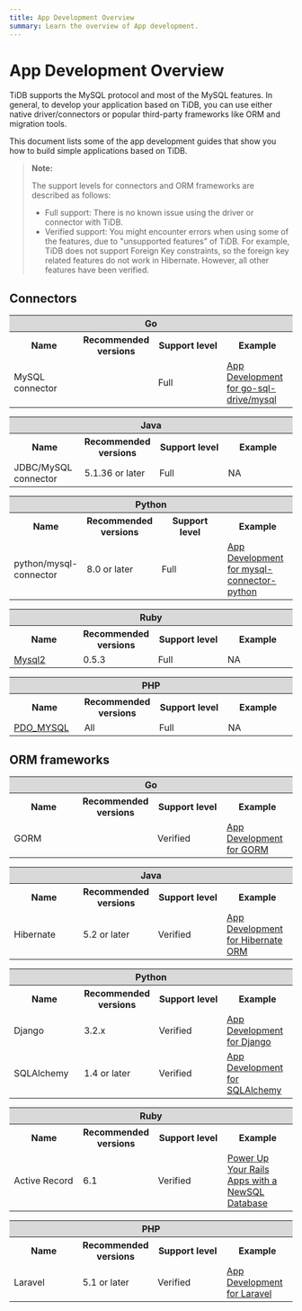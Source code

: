 ```yaml
---
title: App Development Overview
summary: Learn the overview of App development.
---
```


# App Development Overview

TiDB supports the MySQL protocol and most of the MySQL features. In general, to develop your application based on TiDB, you can use either native driver/connectors or popular third-party frameworks like ORM and migration tools.

This document lists some of the app development guides that show you how to build simple applications based on TiDB.

> **Note:**
>
> The support levels for connectors and ORM frameworks are described as follows:
>
> - Full support: There is no known issue using the driver or connector with TiDB.
> - Verified support: You might encounter errors when using some of the features, due to "unsupported features" of TiDB. For example, TiDB does not support Foreign Key constraints, so the foreign key related features do not work in Hibernate. However, all other features have been verified.

## Connectors

<table style="display: table; width: 100%;">
  <col width="25%" />
  <col width="25%" />
  <col width="25%" />
  <col width="25%" />
  <tr>
    <th colspan="4" bgcolor="#d9d9d9" align="center">Go</th>
  </tr>
  <tr>
    <th>Name</th>
    <th>Recommended versions</th>
    <th>Support level</th>
    <th>Example</th>
  </tr>
  <tr>
    <td>MySQL connector</td>
    <td></td>
    <td>Full</td>
    <td><a href="https://docs.pingcap.com/appdev/dev/for-go-sql-driver-mysql">App Development for go-sql-drive/mysql</a></td>
  </tr>
</table>

<table style="display: table; width: 100%;">
  <col width="25%" />
  <col width="25%" />
  <col width="25%" />
  <col width="25%" />
  <tr>
    <th colspan="4" bgcolor="#d9d9d9" align="center">Java</th>
  </tr>
  <tr>
    <th>Name</th>
    <th>Recommended versions</th>
    <th>Support level</th>
    <th>Example</th>
  </tr>
  <tr>
    <td>JDBC/MySQL connector</td>
    <td>5.1.36 or later</td>
    <td>Full</td>
    <td>NA</td>
  </tr>
</table>

<table style="display: table; width: 100%;">
  <col width="25%" />
  <col width="25%" />
  <col width="25%" />
  <col width="25%" />
  <tr>
    <th colspan="4" bgcolor="#d9d9d9" align="center">Python</th>
  </tr>
  <tr>
    <th>Name</th>
    <th>Recommended versions</th>
    <th>Support level</th>
    <th>Example</th>
  </tr>
  <tr>
    <td>python/mysql-connector</td>
    <td>8.0 or later</td>
    <td>Full</td>
    <td><a href="https://docs.pingcap.com/appdev/dev/for-python-mysql-connector">App Development for mysql-connector-python</a></td>
  </tr>
</table>

<table style="display: table; width: 100%;">
  <col width="25%" />
  <col width="25%" />
  <col width="25%" />
  <col width="25%" />
  <tr>
    <th colspan="4" bgcolor="#d9d9d9" align="center">Ruby</th>
  </tr>
  <tr>
    <th>Name</th>
    <th>Recommended versions</th>
    <th>Support level</th>
    <th>Example</th>
  </tr>
  <tr>
    <td><a href="https://github.com/brianmario/mysql2">Mysql2</a></td>
    <td>0.5.3</td>
    <td>Full</td>
    <td>NA</td>
  </tr>
</table>

<table style="display: table; width: 100%;">
  <col width="25%" />
  <col width="25%" />
  <col width="25%" />
  <col width="25%" />
  <tr>
    <th colspan="4" bgcolor="#d9d9d9" align="center">PHP</th>
  </tr>
  <tr>
    <th>Name</th>
    <th>Recommended versions</th>
    <th>Support level</th>
    <th>Example</th>
  </tr>
  <tr>
    <td><a href="https://www.php.net/manual/en/ref.pdo-mysql.php">PDO_MYSQL</a></td>
    <td>All</td>
    <td>Full</td>
    <td>NA</td>
  </tr>
</table>

## ORM frameworks

<table style="display: table; width: 100%;">
  <col width="25%" />
  <col width="25%" />
  <col width="25%" />
  <col width="25%" />
  <tr>
    <th colspan="4" bgcolor="#d9d9d9" align="center">Go</th>
  </tr>
  <tr>
    <th>Name</th>
    <th>Recommended versions</th>
    <th>Support level</th>
    <th>Example</th>
  </tr>
  <tr>
    <td>GORM</td>
    <td></td>
    <td>Verified</td>
    <td><a href="https://docs.pingcap.com/appdev/dev/for-gorm">App Development for GORM</a></td>
  </tr>
</table>

<table style="display: table; width: 100%;">
  <col width="25%" />
  <col width="25%" />
  <col width="25%" />
  <col width="25%" />
  <tr>
    <th colspan="4" bgcolor="#d9d9d9" align="center">Java</th>
  </tr>
  <tr>
    <th>Name</th>
    <th>Recommended versions</th>
    <th>Support level</th>
    <th>Example</th>
  </tr>
  <tr>
    <td>Hibernate</td>
    <td>5.2 or later</td>
    <td>Verified</td>
    <td><a href="https://docs.pingcap.com/appdev/dev/for-hibernate-orm">App Development for Hibernate ORM</a></td>
  </tr>
</table>

<table style="display: table; width: 100%;">
  <col width="25%" />
  <col width="25%" />
  <col width="25%" />
  <col width="25%" />
  <tr>
    <th colspan="4" bgcolor="#d9d9d9" align="center">Python</th>
  </tr>
  <tr>
    <th>Name</th>
    <th>Recommended versions</th>
    <th>Support level</th>
    <th>Example</th>
  </tr>
  <tr>
    <td>Django</td>
    <td>3.2.x</td>
    <td>Verified</td>
    <td><a href="https://docs.pingcap.com/appdev/dev/for-django">App Development for Django</a></td>
  </tr>
  <tr>
    <td>SQLAlchemy</td>
    <td>1.4 or later</td>
    <td>Verified</td>
    <td><a href="https://docs.pingcap.com/appdev/dev/for-sqlalchemy">App Development for SQLAlchemy</a></td>
  </tr>
</table>

<table style="display: table; width: 100%;">
  <col width="25%" />
  <col width="25%" />
  <col width="25%" />
  <col width="25%" />
  <tr>
    <th colspan="4" bgcolor="#d9d9d9" align="center">Ruby</th>
  </tr>
  <tr>
    <th>Name</th>
    <th>Recommended versions</th>
    <th>Support level</th>
    <th>Example</th>
  </tr>
  <tr>
    <td>Active Record</td>
    <td>6.1</td>
    <td>Verified</td>
    <td><a href="https://pingcap.com/blog/build-a-ruby-on-rails-app-with-tidb">Power Up Your Rails Apps with a NewSQL Database</a></td>
  </tr>
</table>

<table style="display: table; width: 100%;">
  <col width="25%" />
  <col width="25%" />
  <col width="25%" />
  <col width="25%" />
  <tr>
    <th colspan="4" bgcolor="#d9d9d9" align="center">PHP</th>
  </tr>
  <tr>
    <th>Name</th>
    <th>Recommended versions</th>
    <th>Support level</th>
    <th>Example</th>
  </tr>
  <tr>
    <td>Laravel</td>
    <td>5.1 or later</td>
    <td>Verified</td>
    <td><a href="https://docs.pingcap.com/appdev/dev/for-laravel">App Development for Laravel</a></td>
  </tr>
</table>

